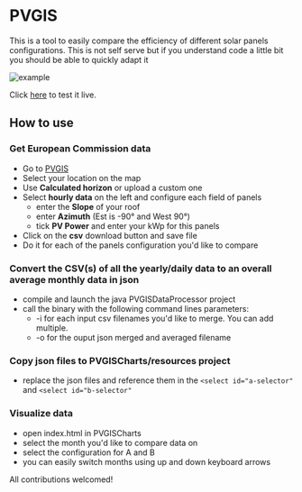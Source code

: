 # PVGIS

This is a tool to easily compare the efficiency of different solar panels configurations.
This is not self serve but if you understand code a little bit you should be able to quickly adapt it

![example](https://www.rugeri.fr/PVGIS/example.png)

Click [here](https://rugeri.fr/PVGIS/) to test it live.

## How to use

### Get European Commission data
- Go to [PVGIS](https://re.jrc.ec.europa.eu/pvg_tools/fr/#PVP]) 
- Select your location on the map
- Use **Calculated horizon** or upload a custom one
- Select **hourly data** on the left and configure each field of panels
  - enter the **Slope** of your roof
  - enter **Azimuth** (Est is -90° and West 90°)
  - tick **PV Power** and enter your kWp for this panels
- Click on the **csv** download button and save file
- Do it for each of the panels configuration you'd like to compare

### Convert the CSV(s) of all the yearly/daily data to an overall average monthly data in json
- compile and launch the java PVGISDataProcessor project
- call the binary with the following command lines parameters:
	- -i for each input csv filenames you'd like to merge. You can add multiple.
	- -o for the ouput json merged and averaged filename

### Copy json files to PVGISCharts/resources project
- replace the json files and reference them in the `<select id="a-selector"` and `<select id="b-selector"`

### Visualize data
 - open index.html in PVGISCharts
 - select the month you'd like to compare data on
 - select the configuration for A and B
 - you can easily switch months using up and down keyboard arrows

All contributions welcomed! 

